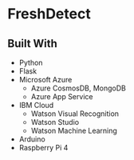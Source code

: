 # FreshDetect

## Built With

- Python
- Flask
- Microsoft Azure
    - Azure CosmosDB, MongoDB
    - Azure App Service
- IBM Cloud
    - Watson Visual Recognition
    - Watson Studio
    - Watson Machine Learning
- Arduino
- Raspberry Pi 4
